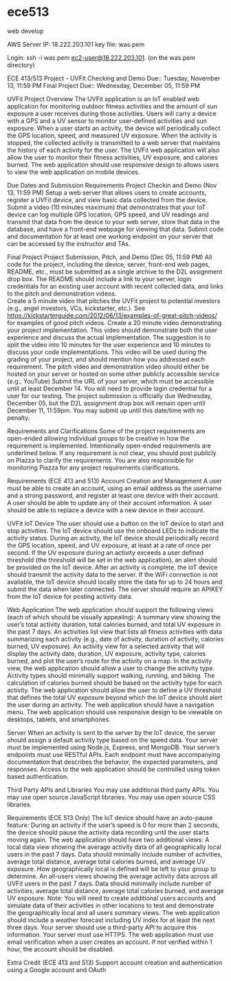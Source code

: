 # ece513
web develop

AWS Server IP: 18.222.203.101
key file: was.pem

Login: ssh -i was.pem ec2-user@18.222.203.101. (on the was.pem directory)

ECE 413/513 Project - UVFit
Checking and Demo Due:: Tuesday, November 13, 11:59 PM
Final Project Due:: Wednesday, December 05, 11:59 PM


UVFit Project Overview
The UVFit application is an IoT enabled web application for monitoring outdoor fitness activities and the amount of sun exposure a user receives during those activities. 
Users will carry a device with a GPS and a UV sensor to monitor user-defined activities and sun exposure. When a user starts an activity, the device will periodically collect the GPS location, speed, and measured UV exposure. 
When the activity is stopped, the collected activity is transmitted to a web server that maintains the history of each activity for the user.
The UVFit web application will also allow the user to monitor their fitness activities, UV exposure, and calories burned. The web application should use responsive design to allows users to view the web application on mobile devices.

Due Dates and Submission Requirements
Project Checkin and Demo (Nov 13, 11:59 PM) 
Setup a web server that allows users to create accounts, register a UVFit device, and view basic data collected from the device.  
Submit a video (10 minutes maximum) that demonstrates that your IoT device can log multiple GPS location, GPS speed, and UV readings and transmit that data from the device to your web server, store that data in the database, and have a front-end webpage for viewing that data. 
Submit code and documentation for at least one working endpoint on your server that can be accessed by the instructor and TAs.

Final Project Project Submission, Pitch, and Demo (Dec 05, 11:59 PM)
All code for the project, including the device, server, front-end web pages, README, etc., must be submitted as a single archive to the D2L assignment drop box.
The README should include a link to your server, login credentials for an existing user account with recent collected data, and links to the pitch and demonstration videos.  
Create a 5 minute video that pitches the UVFit project to potential investors (e.g., angel investors, VCs, kickstarter, etc.). 
See https://kickstarterguide.com/2012/06/13/examples-of-great-pitch-videos/ for examples of good pitch videos. 
Create a 20 minute video demonstrating your project implementation. This video should demonstrate both the user experience and discuss the actual implementation. The suggestion is to split the video into 10 minutes for the user experience and 10 minutes to discuss your code implementations. This video will be used during the grading of your project, and should mention how you addressed each requirement.
The pitch video and demonstration video should either be hosted on your server or hosted on some other publicly accessible service (e.g., YouTube) 
Submit the URL of your server, which must be accessible until at least December 14. You will need to provide login credential for a user for our testing.
The project submission is officially due Wednesday, December 05, but the D2L assignment drop box will remain open until December 11, 11:59pm. You may submit up until this date/time with no penalty. 
 
Requirements and Clarifications
Some of the project requirements are open-ended allowing individual groups to be creative in how the requirement is implemented. Intentionally open-ended requirements are underlined below.
If any requirement is not clear, you should post publicly on Piazza to clarify the requirements. 
You are also responsible for monitoring Piazza for any project requirements clarifications. 

Requirements (ECE 413 and 513)
Account Creation and Management
A user must be able to create an account, using an email address as the username and a strong password, and register at least one device with their account.
A user should be able to update any of their account information.
A user should be able to replace a device with a new device in their account.

UVFit IoT Device
The user should use a button on the IoT device to start and stop activities. 
The IoT device should use the onboard LEDs to indicate the activity status. 
During an activity, the IoT device should periodically record the GPS location, speed, and UV exposure, at least at a rate of once per second.
If the UV exposure during an activity exceeds a user defined threshold (the threshold will be set in the web application), an alert should be provided on the IoT device.
After an activity is complete, the IoT device should transmit the activity data to the server.
If the WiFi connection is not available, the IoT device should locally store the data for up to 24 hours and submit the data when later connected.
The server should require an APIKEY from the IoT device for posting activity data.

Web Application
The web application should support the following views (each of which should be visually appealing): 
A summary view showing the user’s total activity duration, total calories burned, and total UV exposure in the past 7 days.
An activities list view that lists all fitness activities with data summarizing each activity (e.g., date of activity, duration of activity, calories burned, UV exposure).
An activity view for a selected activity that will display the activity date, duration, UV exposure, activity type, calories burned, and plot the user’s route for the activity on a map.
In the activity view, the web application should allow a user to change the activity type. Activity types should minimally support walking, running, and biking.
The calculation of calories burned should be based on the activity type for each activity. 
The web application should allow the user to define a UV threshold that defines the total UV exposure beyond which the IoT device should alert the user during an activity.
The web application should have a navigation menu.
The web application should use responsive design to be viewable on desktops, tablets, and smartphones.

Server 
When an activity is sent to the server by the IoT device, the server should assign a default activity type based on the speed data. 
Your server must be implemented using Node.js, Express, and MongoDB.
Your server’s endpoints must use RESTful APIs. Each endpoint must have accompanying documentation that describes the behavior, the expected parameters, and responses.
Access to the web application should be controlled using token based authentication.

Third Party APIs and Libraries
You may use additional third party APIs.
You may use open source JavaScript libraries.
You may use open source CSS libraries.

Requirements (ECE 513 Only)
The IoT device should have an auto-pause feature: During an activity if the user’s speed is 0 for more than 2 seconds, the device should pause the activity data recording until the user starts moving again. 
The web application should have two additional views:
A local data view showing the average activity data of all geographically local users in the past 7 days. Data should minimally include number of activities, average total distance, average total calories burned, and average UV exposure. How geographically local is defined will be left to your group to determine. 
An all-users views showing the average activity data across all UVFit users in the past 7 days. Data should minimally include number of activities, average total distance, average total calories burned, and average UV exposure.
Note: You will need to create additional users accounts and simulate data of their activities in other locations to test and demonstrate the geographically local and all users summary views. 
The web application should include a weather forecast including UV index for at least the next three days. Your server should use a third-party API to acquire this information.
Your server must use HTTPS.
The web application must use email verification when a user creates an account. If not verified within 1 hour, the account should be disabled. 

Extra Credit (ECE 413 and 513)
Support account creation and authentication using a Google account and OAuth



